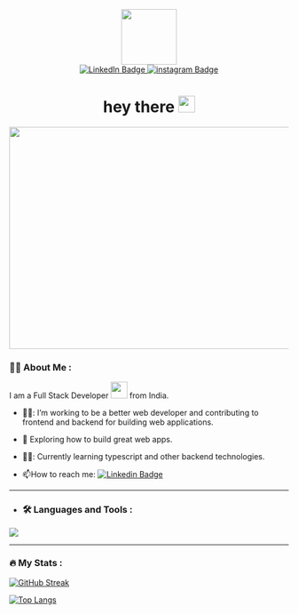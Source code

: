 <div id="header" align="center">
  <img src="https://media3.giphy.com/media/lP8xu5t2DLGG045H8F/giphy.gif?cid=ecf05e474f4z8567th618a60jm6owxxnuqa4dgife7ouwxxr&rid=giphy.gif&ct=s" width="100"/>
  <div id="badges">
  <a href="https://linkedin.com/in/aditya-pandey-727175233">
    <img src="https://img.shields.io/badge/LinkedIn-blue?style=for-the-badge&logo=linkedin&logoColor=white&style=for-the-badge" alt="LinkedIn Badge"/>
  </a>
  <a href="https://instagram.com/adityapandey5180/">
    <img src="https://img.shields.io/badge/instagram-red?style=for-the-badge&logo=instagram&logoColor=white&style=for-the-badge" alt="instagram Badge"/>
  </a>
</div>
<img src="https://komarev.com/ghpvc/?username=adityapandey51&style=flat-square&color=blue" alt=""/>
<h1>
  hey there
  <img src="https://media.giphy.com/media/hvRJCLFzcasrR4ia7z/giphy.gif" width="30px"/>
</h1>

</div>
<div align="center">
  <img src="https://media0.giphy.com/media/jdPMeyv9rn0hZHh8n9/giphy.gif?cid=ecf05e47wmkf3lfvrdi80h5g5t5sy4vp9bmyd7aqw9huphog&rid=giphy.gif&ct=s" width="550" height="400"/>
</div>

### :man_technologist: About Me :
I am a Full Stack Developer <img src="https://media.giphy.com/media/WUlplcMpOCEmTGBtBW/giphy.gif" width="30"> from India.
- 🧑‍💼: I’m working to be a better web developer and contributing to frontend and backend for building web applications.

- :seedling: Exploring how to build great web apps.

- 👨‍💻: Currently learning typescript and other backend technologies.


- :mailbox:How to reach me: [![Linkedin Badge](https://img.shields.io/badge/-linkedin-blue?style=flat&logo=Linkedin&logoColor=white)](https://linkedin.com/in/aditya-pandey-727175233)
---

- ### :hammer_and_wrench: Languages and Tools :
<div>
  <p align="left">
  <a href="https://skillicons.dev">
    <img src="https://skillicons.dev/icons?i=cpp,py,js,nodejs,express,graphql,mongodb,postgres,redis,prisma,git,linux,docker,nginx,kafka,github,postman,react,tailwind,jquery,bootstrap,css,html" />
  </a>
</p>
</div>
<hr>

### :fire: My Stats :
[![GitHub Streak](http://github-readme-streak-stats.herokuapp.com?user=adityapandey51&theme=dark&background=000000)](https://git.io/streak-stats)

[![Top Langs](https://github-readme-stats.vercel.app/api/top-langs/?username=ADITYAPANDEY51&layout=compact&theme=vision-friendly-dark)](https://github.com/anuraghazra/github-readme-stats)
